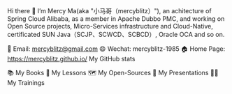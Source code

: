 Hi there 👋
I’m Mercy Ma(aka "小马哥（mercyblitz）"), an achitecture of Spring Cloud Alibaba, as a member in Apache Dubbo PMC, and working on Open Source projects, Micro-Services infrastructure and Cloud-Native, certificated SUN Java（SCJP、SCWCD、SCBCD）, Oracle OCA and so on.

📧 Email: mercyblitz@gmail.com
😄 Wechat: mercyblitz-1985
🏠 Home Page: https://mercyblitz.github.io/
My GitHub stats

📚 My Books
📼 My Lessons
🗺️ My Open-Sources
🎤 My Presentations
👨‍🏫 My Trainings
